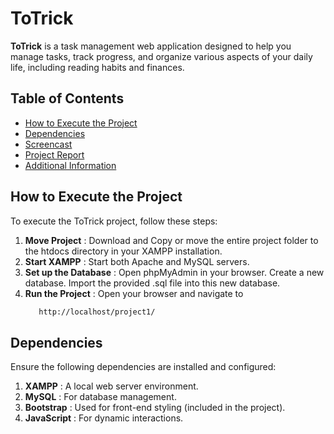 # ToTrick

**ToTrick** is a task management web application designed to help you manage tasks, track progress, and organize various aspects of your daily life, including reading habits and finances.

## Table of Contents

- [How to Execute the Project](#how-to-execute-the-project)
- [Dependencies](#dependencies)
- [Screencast](#screencast)
- [Project Report](#project-report)
- [Additional Information](#additional-information)

## How to Execute the Project

To execute the ToTrick project, follow these steps:

1. **Move Project** : Download and Copy or move the entire project folder to the htdocs directory in your XAMPP installation.
2. **Start XAMPP** :  Start both Apache and MySQL servers.
3. **Set up the Database** :  Open phpMyAdmin in your browser. Create a new database. Import the provided .sql file into this new database.
4. **Run the Project** : Open your browser and navigate to
   ```bash
      http://localhost/project1/
   ```
  
## Dependencies
 Ensure the following dependencies are installed and configured: 

1. **XAMPP** : A local web server environment.
2. **MySQL** : For database management.
3. **Bootstrap** : Used for front-end styling (included in the project).
4. **JavaScript** : For dynamic interactions.



